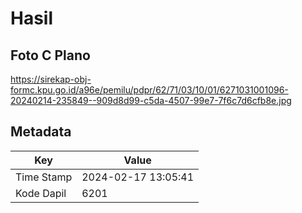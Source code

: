 # Hasil

## Foto C Plano

https://sirekap-obj-formc.kpu.go.id/a96e/pemilu/pdpr/62/71/03/10/01/6271031001096-20240214-235849--909d8d99-c5da-4507-99e7-7f6c7d6cfb8e.jpg


## Metadata

| Key        | Value               |
| ---------- | ------------------- |
| Time Stamp | 2024-02-17 13:05:41 |
| Kode Dapil | 6201                |



